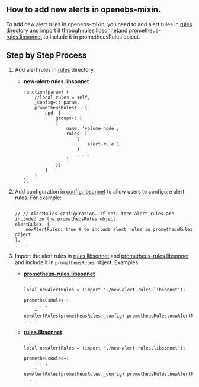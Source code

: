 ## How to add new alerts in openebs-mixin.
To add new alert rules in openebs-mixin, you need to add alert rules in [rules](jsonnet/../../jsonnet/openebs-mixin/rules/) directory and import it through [rules.libsonnet](../jsonnet/openebs-mixin/dashboards/dashboards.libsonnet)and [prometheus-rules.libsonnet](../jsonnet/openebs-mixin/rules/prometheus-rules.libsonnet) to include it in prometheusRules object.

## Step by Step Process
1. Add alert rules in [rules](jsonnet/../../jsonnet/openebs-mixin/rules/) directory.
   - **new-alert-rules.libsonnet**
		```
		function(param) {
			//local rules = self,
			_config+:: param,
			prometheusRules+:: {
				npd: {
					groups+: [
					{
						name: 'volume-node',
						rules: [
							{
								alert-rule 1
							}
							. . .
						]
					}]
				}
			}
		};
		```

2. Add configuration in [config.libsonnet](../jsonnet/openebs-mixin/config.libsonnet) to allow users to configure alert rules. For example:
	```
	. . . 
	// // AlertRules configuration. If set, then alert rules are included in the prometheusRules object.
	alertRules: {
		newAlertRules: true # to include alert rules in prometheusRules object
	},
	. . .
	```
3. Import the alert rules in [rules.libsonnet](../jsonnet/openebs-mixin/dashboards/dashboards.libsonnet) and [prometheus-rules.libsonnet](../jsonnet/openebs-mixin/rules/prometheus-rules.libsonnet) and include it in `prometheusRules` object.
   Examples: 
   - [**prometheus-rules.libsonnet**](../jsonnet/openebs-mixin/rules/prometheus-rules.libsonnet)
		```
		. . .
		local newAlertRules = (import './new-alert-rules.libsonnet');

		prometheusRules+::
			. . .
			+ newAlertRules(prometheusRules._config).prometheusRules.newAlertRules,
		. . .
		```
	- [**rules.libsonnet**](../jsonnet/openebs-mixin/dashboards/dashboards.libsonnet)
		```
		. . .
		local newAlertRules = (import './new-alert-rules.libsonnet');

		prometheusRules+::
			. . .
			+ newAlertRules(prometheusRules._config).prometheusRules.newAlertRules.groups,
		. . .
		```